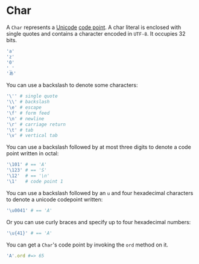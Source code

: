 # Char

A `Char` represents a [Unicode](http://en.wikipedia.org/wiki/Unicode) [code point](http://en.wikipedia.org/wiki/Code_point). A char literal is enclosed with single quotes and contains a character encoded in `UTF-8`. It occupies 32 bits.

``` ruby
'a'
'z'
'0'
'_'
'あ'
```

You can use a backslash to denote some characters:

``` ruby
'\'' # single quote
'\\' # backslash
'\e' # escape
'\f' # form feed
'\n' # newline
'\r' # carriage return
'\t' # tab
'\v' # vertical tab
```

You can use a backslash followed by at most three digits to denote a code point written in octal:

``` ruby
'\101' # == 'A'
'\123' # == 'S'
'\12'  # == '\n'
'\1'   # code point 1
```

You can use a backslash followed by an `u` and four hexadecimal characters to denote a unicode codepoint written:

``` ruby
'\u0041' # == 'A'
```

Or you can use curly braces and specify up to four hexadecimal numbers:

``` ruby
'\u{41}' # == 'A'
```

You can get a `Char`'s code point by invoking the `ord` method on it.

``` ruby
'A'.ord #=> 65
```
